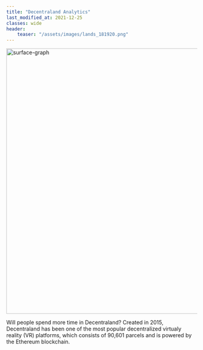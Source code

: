 ```yaml
---
title: "Decentraland Analytics"
last_modified_at: 2021-12-25
classes: wide
header:
	teaser: "/assets/images/lands_181920.png"
---
```


<img src="/assets/images/lands_181920.png" alt="surface-graph" width="700"/>

Will people spend more time in Decentraland? Created in 2015, Decentraland has been one of the most popular decentralized virtualy reality (VR) platforms, which consists of 90,601 parcels and is powered by the Ethereum blockchain.